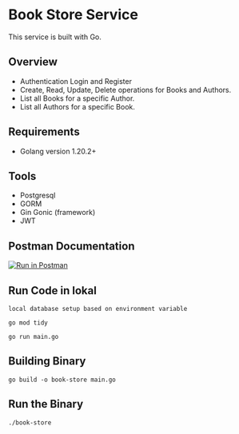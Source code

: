 # Book Store Service

This service is built with Go.

## Overview

- Authentication Login and Register
- Create, Read, Update, Delete operations for Books and Authors.
- List all Books for a specific Author.
- List all Authors for a specific Book.

## Requirements

- Golang version 1.20.2+

## Tools

- Postgresql
- GORM
- Gin Gonic (framework)
- JWT

## Postman Documentation

[![Run in Postman](https://run.pstmn.io/button.svg)](https://app.getpostman.com/run-collection/16404807-2dd94ce8-d495-441c-98e1-970e6bf51fea?action=collection%2Ffork&collection-url=entityId%3D16404807-2dd94ce8-d495-441c-98e1-970e6bf51fea%26entityType%3Dcollection%26workspaceId%3D9722961b-ee27-4ce6-abf2-564c90301265)

## Run Code in lokal
```
local database setup based on environment variable
```

```
go mod tidy
```

```
go run main.go
```

## Building Binary

```
go build -o book-store main.go
```

## Run the Binary

```
./book-store
```
